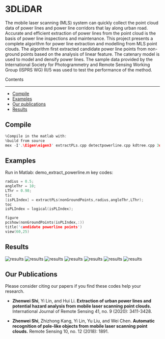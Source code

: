 # 3DLiDAR
The mobile laser scanning (MLS) system can quickly collect the point cloud data of power lines and power line corridors that lay along urban road. Accurate and efficient extraction of power lines from the point cloud is the basis of power line inspections and maintenance. This project presents a complete algorithm for power line extraction and modelling from MLS point clouds. The algorithm first extracted candidate power line points from non-ground points based on the analysis of linear feature. The catenary model is used to model and densify power lines. The sample data provided by the International Society for Photogrammetry and Remote Sensing Working Group (ISPRS WG) III/5 was used to test the performance of the method.

Contents
****

-   [Compile](#Compile)
-   [Examples](#Examples)
-   [Our publications](#our-publications)
-   [Results](#Results)

Compile
--------------
```cpp
%Compile in the matlab with:
%build from source
mex -I'.\Eigen\eigen3' extractPLs.cpp detectpowerline.cpp kdtree.cpp 3dKDtree.cpp eigenmatrix.cpp
```
Examples
--------------
Run in Matlab: demo_extract_powerline.m
key codes:
```cpp
radius = 0.5;
angleThr = 10;
LThr = 0.98;
tic
[isPLIndex] = extractPLs(nonGroundPoints,radius,angleThr,LThr);
toc
isPLIndex = logical(isPLIndex);

figure
pcshow(nonGroundPoints(isPLIndex,:))
title('candidate powerline points')
view(60,25)
```

Results
--------------

![results](https://github.com/zwshi-pku/3DLiDAR/blob/main/ExtractPowerLine/re_f1_nonGroundPoints.png?x-oss-process=image/watermark,type_ZmFuZ3poZW5naGVpdGk,shadow_10,text_aHR0cHM6Ly9ibG9nLmNzZG4ubmV0L3dva2Fvd29rYW93b2thbzEyMzQ1,size_16,color_FFFFFF,t_70#pic_center=30x30)
![results](https://github.com/zwshi-pku/3DLiDAR/blob/main/ExtractPowerLine/re_f2_candidate%20powerline%20points.png?x-oss-process=image/watermark,type_ZmFuZ3poZW5naGVpdGk,shadow_10,text_aHR0cHM6Ly9ibG9nLmNzZG4ubmV0L3dva2Fvd29rYW93b2thbzEyMzQ1,size_16,color_FFFFFF,t_70#pic_center)
![results](https://github.com/zwshi-pku/3DLiDAR/blob/main/ExtractPowerLine/re_f3_candidate%20powerline%20points%20clusters.png?x-oss-process=image/watermark,type_ZmFuZ3poZW5naGVpdGk,shadow_10,text_aHR0cHM6Ly9ibG9nLmNzZG4ubmV0L3dva2Fvd29rYW93b2thbzEyMzQ1,size_16,color_FFFFFF,t_70#pic_center)
![results](https://github.com/zwshi-pku/3DLiDAR/blob/main/ExtractPowerLine/re_f4_powerline%20points%20clusters.png?x-oss-process=image/watermark,type_ZmFuZ3poZW5naGVpdGk,shadow_10,text_aHR0cHM6Ly9ibG9nLmNzZG4ubmV0L3dva2Fvd29rYW93b2thbzEyMzQ1,size_16,color_FFFFFF,t_70#pic_center)
![results](https://github.com/zwshi-pku/3DLiDAR/blob/main/ExtractPowerLine/re_f5_colorization%20clusters.png?x-oss-process=image/watermark,type_ZmFuZ3poZW5naGVpdGk,shadow_10,text_aHR0cHM6Ly9ibG9nLmNzZG4ubmV0L3dva2Fvd29rYW93b2thbzEyMzQ1,size_16,color_FFFFFF,t_70#pic_center)
![results](https://github.com/zwshi-pku/3DLiDAR/blob/main/ExtractPowerLine/re_f6_powerLines%20clusters.png?x-oss-process=image/watermark,type_ZmFuZ3poZW5naGVpdGk,shadow_10,text_aHR0cHM6Ly9ibG9nLmNzZG4ubmV0L3dva2Fvd29rYW93b2thbzEyMzQ1,size_16,color_FFFFFF,t_70#pic_center)
![results](https://github.com/zwshi-pku/3DLiDAR/blob/main/ExtractPowerLine/re_f7_Power%20line%20model.png?x-oss-process=image/watermark,type_ZmFuZ3poZW5naGVpdGk,shadow_10,text_aHR0cHM6Ly9ibG9nLmNzZG4ubmV0L3dva2Fvd29rYW93b2thbzEyMzQ1,size_16,color_FFFFFF,t_70#pic_center)

Our Publications
--------------

Please consider citing our papers if you find these codes help your research.

- **Zhenwei Shi**, Yi Lin, and Hui Li. **Extraction of urban power lines and potential hazard analysis from mobile laser scanning point clouds.** International Journal of Remote Sensing 41, no. 9 (2020): 3411-3428.

- **Zhenwei Shi**, Zhizhong Kang, Yi Lin, Yu Liu, and Wei Chen. **Automatic recognition of pole-like objects from mobile laser scanning point clouds.** Remote Sensing 10, no. 12 (2018): 1891.



